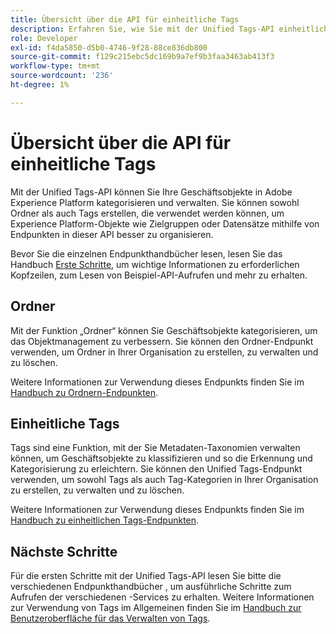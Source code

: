 ```yaml
---
title: Übersicht über die API für einheitliche Tags
description: Erfahren Sie, wie Sie mit der Unified Tags-API einheitliche Tags und Ordner in Adobe Experience Platform verwalten können.
role: Developer
exl-id: f4da5850-d5b0-4746-9f28-88ce836db800
source-git-commit: f129c215ebc5dc169b9a7ef9b3faa3463ab413f3
workflow-type: tm+mt
source-wordcount: '236'
ht-degree: 1%

---
```


# Übersicht über die API für einheitliche Tags

Mit der Unified Tags-API können Sie Ihre Geschäftsobjekte in Adobe Experience Platform kategorisieren und verwalten. Sie können sowohl Ordner als auch Tags erstellen, die verwendet werden können, um Experience Platform-Objekte wie Zielgruppen oder Datensätze mithilfe von Endpunkten in dieser API besser zu organisieren.

Bevor Sie die einzelnen Endpunkthandbücher lesen, lesen Sie das Handbuch [Erste Schritte](./getting-started.md), um wichtige Informationen zu erforderlichen Kopfzeilen, zum Lesen von Beispiel-API-Aufrufen und mehr zu erhalten.

## Ordner

Mit der Funktion „Ordner“ können Sie Geschäftsobjekte kategorisieren, um das Objektmanagement zu verbessern. Sie können den Ordner-Endpunkt verwenden, um Ordner in Ihrer Organisation zu erstellen, zu verwalten und zu löschen.

Weitere Informationen zur Verwendung dieses Endpunkts finden Sie im [Handbuch zu Ordnern-Endpunkten](./folders.md).

## Einheitliche Tags

Tags sind eine Funktion, mit der Sie Metadaten-Taxonomien verwalten können, um Geschäftsobjekte zu klassifizieren und so die Erkennung und Kategorisierung zu erleichtern. Sie können den Unified Tags-Endpunkt verwenden, um sowohl Tags als auch Tag-Kategorien in Ihrer Organisation zu erstellen, zu verwalten und zu löschen.

Weitere Informationen zur Verwendung dieses Endpunkts finden Sie im [Handbuch zu einheitlichen Tags-Endpunkten](./tags.md).

## Nächste Schritte

Für die ersten Schritte mit der Unified Tags-API lesen Sie bitte die verschiedenen Endpunkthandbücher , um ausführliche Schritte zum Aufrufen der verschiedenen -Services zu erhalten. Weitere Informationen zur Verwendung von Tags im Allgemeinen finden Sie im [Handbuch zur Benutzeroberfläche für das Verwalten von Tags](../ui/managing-tags.md).
